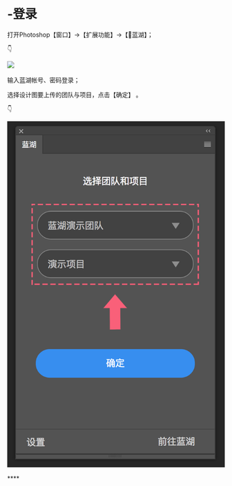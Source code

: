 # -登录

打开Photoshop【窗口】→【扩展功能】→【🐳蓝湖】； 

👇

![](https://images-cdn.shimo.im/nJUQsMoa8hULC6mt/2.png!thumbnail)



输入蓝湖帐号、密码登录； 

选择设计图要上传的团队与项目，点击【确定】 。

👇

![](../../../.gitbook/assets/3%20%282%29.png)

\*\*\*\*

